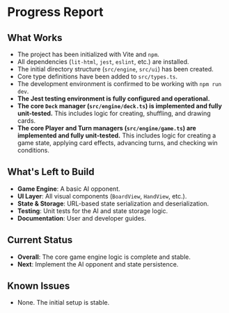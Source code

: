 # Progress Report

## What Works
*   The project has been initialized with Vite and `npm`.
*   All dependencies (`lit-html`, `jest`, `eslint`, etc.) are installed.
*   The initial directory structure (`src/engine`, `src/ui`) has been created.
*   Core type definitions have been added to `src/types.ts`.
*   The development environment is confirmed to be working with `npm run dev`.
*   **The Jest testing environment is fully configured and operational.**
*   **The core `Deck` manager (`src/engine/deck.ts`) is implemented and fully unit-tested.** This includes logic for creating, shuffling, and drawing cards.
*   **The core Player and Turn managers (`src/engine/game.ts`) are implemented and fully unit-tested.** This includes logic for creating a game state, applying card effects, advancing turns, and checking win conditions.

## What's Left to Build
*   **Game Engine**: A basic AI opponent.
*   **UI Layer**: All visual components (`BoardView`, `HandView`, etc.).
*   **State & Storage**: URL-based state serialization and deserialization.
*   **Testing**: Unit tests for the AI and state storage logic.
*   **Documentation**: User and developer guides.

## Current Status
*   **Overall**: The core game engine logic is complete and stable.
*   **Next**: Implement the AI opponent and state persistence.

## Known Issues
*   None. The initial setup is stable. 